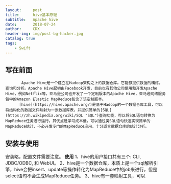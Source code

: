 ```yaml
---
layout:     post
title:      hive基本原理
subtitle:   Apache hive
date:       2018-07-24
author:     CDX
header-img: img/post-bg-hacker.jpg
catalog: true
tags:
    - Swift
---
```

## 写在前面
           Apache Hive是一个建立在Hadoop架构之上的数据仓库。它能够提供数据的精炼，查询和分析。Apache Hive起初由Facebook开发，目前也有其他公司使用和开发Apache Hive，例如Netflix等。亚马逊公司也开发了一个定制版本的Apache Hive，亚马逊网络服务包中的Amazon Elastic MapReduce包含了该定制版本。
          [hive](https://hive.apache.org/)是基于Hadoop的一个数据仓库工具，可以将结构化的数据文件映射为一张数据库表，并提供简单的[SQL](https://zh.wikipedia.org/wiki/SQL "SQL")查询功能，可以将SQL语句转换为MapReduce任务进行运行。其优点是学习成本低，可以通过类SQL语句快速实现简单的MapReduce统计，不必开发专门的MapReduce应用，十分适合数据仓库的统计分析。
## 安装与使用
安装略，配置文件需要注意。
**使用**
1、hive的用户接口共有三个: CLI, JDBC/ODBC, 和 WebUI。
2、hive是一个数据仓库，本质上是一个sql解析引擎，hive会把insert、update等操作转化为MapReduce中的job来进行，但是select语句不会生成MapReduce任务。
3、hive有一套映射工具，可以

